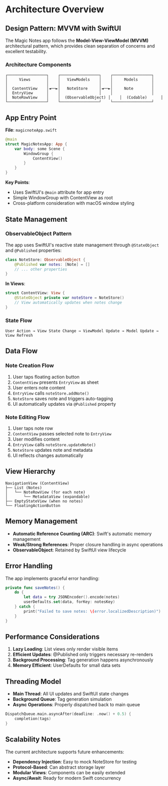 # Architecture Overview

## Design Pattern: MVVM with SwiftUI

The Magic Notes app follows the **Model-View-ViewModel (MVVM)** architectural pattern, which provides clean separation of concerns and excellent testability.

### Architecture Components

```
┌─────────────────┐    ┌─────────────────┐    ┌─────────────────┐
│     Views       │    │   ViewModels    │    │     Models      │
│                 │    │                 │    │                 │
│  ContentView    │◄──►│   NoteStore     │◄──►│     Note        │
│  EntryView      │    │                 │    │                 │
│  NoteRowView    │    │  (ObservableObject) │    │  (Codable)      │
└─────────────────┘    └─────────────────┘    └─────────────────┘
```

## App Entry Point

**File**: `magicnoteApp.swift`

```swift
@main
struct MagicNotesApp: App {
    var body: some Scene {
        WindowGroup {
            ContentView()
        }
    }
}
```

**Key Points**:
- Uses SwiftUI's `@main` attribute for app entry
- Simple WindowGroup with ContentView as root
- Cross-platform consideration with macOS window styling

## State Management

### ObservableObject Pattern

The app uses SwiftUI's reactive state management through `@StateObject` and `@Published` properties:

```swift
class NoteStore: ObservableObject {
    @Published var notes: [Note] = []
    // ... other properties
}
```

**In Views**:
```swift
struct ContentView: View {
    @StateObject private var noteStore = NoteStore()
    // View automatically updates when notes change
}
```

### State Flow

```
User Action → View State Change → ViewModel Update → Model Update → View Refresh
```

## Data Flow

### Note Creation Flow
1. User taps floating action button
2. `ContentView` presents `EntryView` as sheet
3. User enters note content
4. `EntryView` calls `noteStore.addNote()`
5. `NoteStore` saves note and triggers auto-tagging
6. UI automatically updates via `@Published` property

### Note Editing Flow
1. User taps note row
2. `ContentView` passes selected note to `EntryView`
3. User modifies content
4. `EntryView` calls `noteStore.updateNote()`
5. `NoteStore` updates note and metadata
6. UI reflects changes automatically

## View Hierarchy

```
NavigationView (ContentView)
├── List (Notes)
│   └── NoteRowView (for each note)
│       └── MetadataView (expandable)
├── EmptyStateView (when no notes)
└── FloatingActionButton
```

## Memory Management

- **Automatic Reference Counting (ARC)**: Swift's automatic memory management
- **Weak/Strong References**: Proper closure handling in async operations
- **ObservableObject**: Retained by SwiftUI view lifecycle

## Error Handling

The app implements graceful error handling:

```swift
private func saveNotes() {
    do {
        let data = try JSONEncoder().encode(notes)
        userDefaults.set(data, forKey: notesKey)
    } catch {
        print("Failed to save notes: \(error.localizedDescription)")
    }
}
```

## Performance Considerations

1. **Lazy Loading**: List views only render visible items
2. **Efficient Updates**: @Published only triggers necessary re-renders
3. **Background Processing**: Tag generation happens asynchronously
4. **Memory Efficient**: UserDefaults for small data sets

## Threading Model

- **Main Thread**: All UI updates and SwiftUI state changes
- **Background Queue**: Tag generation simulation
- **Async Operations**: Properly dispatched back to main queue

```swift
DispatchQueue.main.asyncAfter(deadline: .now() + 0.5) {
    completion(tags)
}
```

## Scalability Notes

The current architecture supports future enhancements:
- **Dependency Injection**: Easy to mock NoteStore for testing
- **Protocol-Based**: Can abstract storage layer
- **Modular Views**: Components can be easily extended
- **Async/Await**: Ready for modern Swift concurrency 